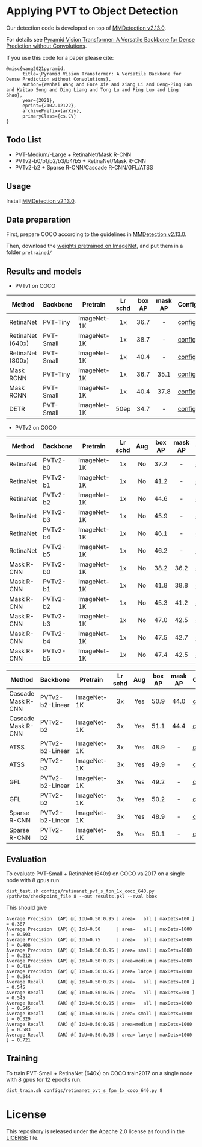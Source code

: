 # Applying PVT to Object Detection

Our detection code is developed on top of [MMDetection v2.13.0](https://github.com/open-mmlab/mmdetection/tree/v2.13.0).

For details see [Pyramid Vision Transformer: A Versatile Backbone for Dense Prediction without Convolutions](https://arxiv.org/pdf/2102.12122.pdf). 

If you use this code for a paper please cite:

```
@misc{wang2021pyramid,
      title={Pyramid Vision Transformer: A Versatile Backbone for Dense Prediction without Convolutions}, 
      author={Wenhai Wang and Enze Xie and Xiang Li and Deng-Ping Fan and Kaitao Song and Ding Liang and Tong Lu and Ping Luo and Ling Shao},
      year={2021},
      eprint={2102.12122},
      archivePrefix={arXiv},
      primaryClass={cs.CV}
}
```

## Todo List
- PVT-Medium/-Large + RetinaNet/Mask R-CNN
- PVTv2-b0/b1/b2/b3/b4/b5 + RetinaNet/Mask R-CNN
- PVTv2-b2 + Sparse R-CNN/Cascade R-CNN/GFL/ATSS


## Usage

Install [MMDetection v2.13.0](https://github.com/open-mmlab/mmdetection/tree/v2.13.0).


## Data preparation

First, prepare COCO according to the guidelines in [MMDetection v2.13.0](https://github.com/open-mmlab/mmdetection/tree/v2.13.0).

Then, download the [weights pretrained on ImageNet](../classification/README.md), and put them in a folder `pretrained/`

## Results and models

- PVTv1 on COCO

| Method           | Backbone  | Pretrain    | Lr schd | box AP | mask AP | Config                                               | Download                                                                                    |
|------------------|-----------|-------------|:-------:|:------:|:-------:|------------------------------------------------------|---------------------------------------------------------------------------------------------|
| RetinaNet        | PVT-Tiny  | ImageNet-1K |    1x   |  36.7  |    -    | [config](configs/retinanet_pvt_t_fpn_1x_coco.py)     | Todo.                                                                                       |
| RetinaNet (640x) | PVT-Small | ImageNet-1K |    1x   |  38.7  |    -    | [config](configs/retinanet_pvt_s_fpn_1x_coco_640.py) | [model](https://drive.google.com/file/d/1L5wh2rYsVnuC_CEeFE6yMhU1kENt2gnk/view?usp=sharing) |
| RetinaNet (800x) | PVT-Small | ImageNet-1K |    1x   |  40.4  |    -    | [config](configs/retinanet_pvt_s_fpn_1x_coco.py)     | [model](https://drive.google.com/file/d/1U02ngyT_IYxS8SlU3WXf5r0TFsoBE3Lm/view?usp=sharing) |
| Mask RCNN        | PVT-Tiny  | ImageNet-1K |    1x   |  36.7  |   35.1  | [config](configs/mask_rcnn_pvt_t_fpn_1x_coco.py)     | Todo.                                                                                       |
| Mask RCNN        | PVT-Small | ImageNet-1K |    1x   |  40.4  |   37.8  | [config](configs/mask_rcnn_pvt_s_fpn_1x_coco.py)     | Todo.                                                                                       |
| DETR             | PVT-Small | ImageNet-1K |   50ep  |  34.7  |    -    | [config](configs/detr_pvt_s_8x2_50ep_coco.py)        | Todo.                                                                                       |

- PVTv2 on COCO


| Method     | Backbone | Pretrain    | Lr schd | Aug | box AP | mask AP | Config                                               | Download |
|------------|----------|-------------|:-------:|:---:|:------:|:-------:|------------------------------------------------------|----------|
| RetinaNet  | PVTv2-b0 | ImageNet-1K |    1x   |  No |  37.2  |    -    | [config](configs/retinanet_pvt_v2_b0_fpn_1x_coco.py) | Todo.    |
| RetinaNet  | PVTv2-b1 | ImageNet-1K |    1x   |  No |  41.2  |    -    | [config](configs/retinanet_pvt_v2_b1_fpn_1x_coco.py) | Todo.    |
| RetinaNet  | PVTv2-b2 | ImageNet-1K |    1x   |  No |  44.6  |    -    | [config](configs/retinanet_pvt_v2_b2_fpn_1x_coco.py) | Todo.    |
| RetinaNet  | PVTv2-b3 | ImageNet-1K |    1x   |  No |  45.9  |    -    | [config](configs/retinanet_pvt_v2_b3_fpn_1x_coco.py) | Todo.    |
| RetinaNet  | PVTv2-b4 | ImageNet-1K |    1x   |  No |  46.1  |    -    | [config](configs/retinanet_pvt_v2_b4_fpn_1x_coco.py) | Todo.    |
| RetinaNet  | PVTv2-b5 | ImageNet-1K |    1x   |  No |  46.2  |    -    | [config](configs/retinanet_pvt_v2_b5_fpn_1x_coco.py) | Todo.    |
| Mask R-CNN | PVTv2-b0 | ImageNet-1K |    1x   |  No |  38.2  |   36.2  | [config](configs/mask_rcnn_pvt_v2_b0_fpn_1x_coco.py) | Todo.    |
| Mask R-CNN | PVTv2-b1 | ImageNet-1K |    1x   |  No |  41.8  |   38.8  | [config](configs/mask_rcnn_pvt_v2_b1_fpn_1x_coco.py) | Todo.    |
| Mask R-CNN | PVTv2-b2 | ImageNet-1K |    1x   |  No |  45.3  |   41.2  | [config](configs/mask_rcnn_pvt_v2_b2_fpn_1x_coco.py) | Todo.    |
| Mask R-CNN | PVTv2-b3 | ImageNet-1K |    1x   |  No |  47.0  |   42.5  | [config](configs/mask_rcnn_pvt_v2_b3_fpn_1x_coco.py) | Todo.    |
| Mask R-CNN | PVTv2-b4 | ImageNet-1K |    1x   |  No |  47.5  |   42.7  | [config](configs/mask_rcnn_pvt_v2_b4_fpn_1x_coco.py) | Todo.    |
| Mask R-CNN | PVTv2-b5 | ImageNet-1K |    1x   |  No |  47.4  |   42.5  | [config](configs/mask_rcnn_pvt_v2_b5_fpn_1x_coco.py) | Todo.    |


| Method        | Backbone        | Pretrain    | Lr schd | Aug | box AP | mask AP | Config     | Download |
|---------------|-----------------|-------------|:-------:|:---:|:------:|:-------:|------------|----------|
| Cascade Mask R-CNN | PVTv2-b2-Linear | ImageNet-1K |    3x   | Yes |  50.9  |    44.0    | [config](configs/cascade_mask_rcnn_pvt_v2_b2_li_fpn_3x_mstrain_fp16.py) | Todo.    |
| Cascade Mask R-CNN | PVTv2-b2        | ImageNet-1K |    3x   | Yes |  51.1  |    44.4    | [config](configs/cascade_mask_rcnn_pvt_v2_b2_fpn_3x_mstrain_fp16.py) | Todo.    |
| ATSS          | PVTv2-b2-Linear | ImageNet-1K |    3x   | Yes |  48.9  |    -    | [config](configs/atss_pvt_v2_b2_li_fpn_3x_mstrain_fp16.py) | Todo.    |
| ATSS          | PVTv2-b2        | ImageNet-1K |    3x   | Yes |  49.9  |    -    | [config](configs/atss_pvt_v2_b2_fpn_3x_mstrain_fp16.py) | Todo.    |
| GFL           | PVTv2-b2-Linear | ImageNet-1K |    3x   | Yes |  49.2  |    -    | [config](configs/gfl_pvt_v2_b2_fpn_li_3x_mstrain_fp16.py) | Todo.    |
| GFL           | PVTv2-b2        | ImageNet-1K |    3x   | Yes |  50.2  |    -    | [config](configs/gfl_pvt_v2_b2_fpn_3x_mstrain_fp16.py) | Todo.    |
| Sparse R-CNN  | PVTv2-b2-Linear | ImageNet-1K |    3x   | Yes |  48.9  |    -    | [config](configs/sparse_rcnn_pvt_v2_b2_li_fpn_300_proposals_crop_mstrain_480-800_3x_coco.py) | Todo.    |
| Sparse R-CNN  | PVTv2-b2        | ImageNet-1K |    3x   | Yes |  50.1  |    -    | [config](configs/sparse_rcnn_pvt_v2_b2_fpn_300_proposals_crop_mstrain_480-800_3x_coco.py) | Todo.    |


## Evaluation
To evaluate PVT-Small + RetinaNet (640x) on COCO val2017 on a single node with 8 gpus run:
```
dist_test.sh configs/retinanet_pvt_s_fpn_1x_coco_640.py /path/to/checkpoint_file 8 --out results.pkl --eval bbox
```
This should give
```
Average Precision  (AP) @[ IoU=0.50:0.95 | area=   all | maxDets=100 ] = 0.387
Average Precision  (AP) @[ IoU=0.50      | area=   all | maxDets=1000 ] = 0.593
Average Precision  (AP) @[ IoU=0.75      | area=   all | maxDets=1000 ] = 0.408
Average Precision  (AP) @[ IoU=0.50:0.95 | area= small | maxDets=1000 ] = 0.212
Average Precision  (AP) @[ IoU=0.50:0.95 | area=medium | maxDets=1000 ] = 0.416
Average Precision  (AP) @[ IoU=0.50:0.95 | area= large | maxDets=1000 ] = 0.544
Average Recall     (AR) @[ IoU=0.50:0.95 | area=   all | maxDets=100 ] = 0.545
Average Recall     (AR) @[ IoU=0.50:0.95 | area=   all | maxDets=300 ] = 0.545
Average Recall     (AR) @[ IoU=0.50:0.95 | area=   all | maxDets=1000 ] = 0.545
Average Recall     (AR) @[ IoU=0.50:0.95 | area= small | maxDets=1000 ] = 0.329
Average Recall     (AR) @[ IoU=0.50:0.95 | area=medium | maxDets=1000 ] = 0.583
Average Recall     (AR) @[ IoU=0.50:0.95 | area= large | maxDets=1000 ] = 0.721
```

## Training
To train PVT-Small + RetinaNet (640x) on COCO train2017 on a single node with 8 gpus for 12 epochs run:

```
dist_train.sh configs/retinanet_pvt_s_fpn_1x_coco_640.py 8
```

# License
This repository is released under the Apache 2.0 license as found in the [LICENSE](LICENSE) file.
